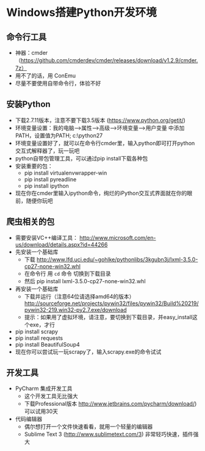 # Windows搭建Python开发环境

## 命令行工具  
- 神器：cmder  （https://github.com/cmderdev/cmder/releases/download/v1.2.9/cmder.7z）
- 用不了的话，用 ConEmu
- 尽量不要使用自带命令行，体验不好

## 安装Python
- 下载2.7.11版本，注意不要下载3.5版本 (https://www.python.org/getit/)
- 环境变量设置：我的电脑-->属性-->高级-->环境变量-->用户变量 中添加PATH，设置值为PATH; c:\python27
- 环境变量设置好了，就可以在命令行cmder里，输入python即可打开python交互式解释器了，玩一玩吧
- python自带包管理工具，可以通过pip install下载各种包
- 安装重要的包： 
    - pip install virtualenvwrapper-win
    - pip install pyreadline
    - pip install ipython
- 现在你在cmder里输入ipython命令，绚烂的iPython交互式界面就在你的眼前，随便你玩吧

##  爬虫相关的包
- 需要安装VC++编译工具： http://www.microsoft.com/en-us/download/details.aspx?id=44266
- 先安装一个基础库
    - 下载 http://www.lfd.uci.edu/~gohlke/pythonlibs/3kgubn3j/lxml-3.5.0-cp27-none-win32.whl
    - 在命令行 用 `cd` 命令 切换到下载目录
    - 然后 pip install lxml-3.5.0-cp27-none-win32.whl
- 再安装一个基础库
    - 下载并运行（注意64位请选择amd64的版本） http://sourceforge.net/projects/pywin32/files/pywin32/Build%20219/pywin32-219.win32-py2.7.exe/download
    - 提示：如果用了虚拟环境，请注意，要切换到下载目录，并easy_install这个exe，才行
- pip install scrapy
- pip install requests
- pip install BeautifulSoup4
- 现在你可以尝试玩一玩scrapy了，输入scrapy.exe的命令试试


## 开发工具
- PyCharm 集成开发工具
    - 这个开发工具无比强大
    - 下载Professional版本 http://www.jetbrains.com/pycharm/download/)  可以试用30天
- 代码编辑器
    - 偶尔想打开一个文件快速看看，就用一个轻量的编辑器
    - Sublime Text 3  (http://www.sublimetext.com/3) 非常轻巧快速，插件强大